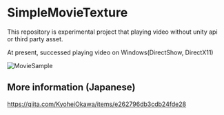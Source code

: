 # SimpleMovieTexture

This repository is experimental project that playing video without unity api or third party asset.

At present, successed playing video on Windows(DirectShow, DirectX11)

![MovieSample](https://user-images.githubusercontent.com/49301086/192140457-7cfe2b49-efb9-49e8-a6b3-9bf8f63046df.gif)

## More information (Japanese)

https://qiita.com/KyoheiOkawa/items/e262796db3cdb24fde28
